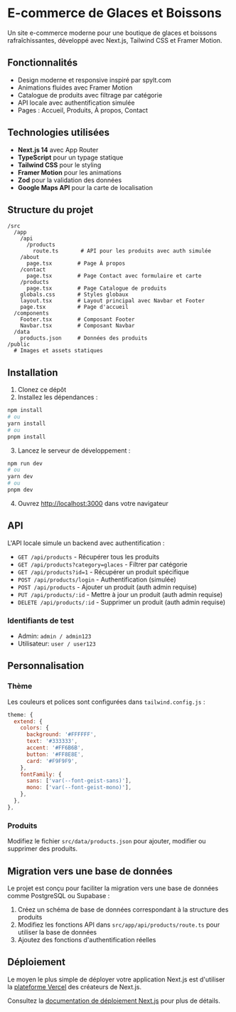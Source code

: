 # E-commerce de Glaces et Boissons

Un site e-commerce moderne pour une boutique de glaces et boissons rafraîchissantes, développé avec Next.js, Tailwind CSS et Framer Motion.

## Fonctionnalités

- Design moderne et responsive inspiré par spylt.com
- Animations fluides avec Framer Motion
- Catalogue de produits avec filtrage par catégorie
- API locale avec authentification simulée
- Pages : Accueil, Produits, À propos, Contact

## Technologies utilisées

- **Next.js 14** avec App Router
- **TypeScript** pour un typage statique
- **Tailwind CSS** pour le styling
- **Framer Motion** pour les animations
- **Zod** pour la validation des données
- **Google Maps API** pour la carte de localisation

## Structure du projet

```
/src
  /app
    /api
      /products
        route.ts       # API pour les produits avec auth simulée
    /about
      page.tsx        # Page À propos
    /contact
      page.tsx        # Page Contact avec formulaire et carte
    /products
      page.tsx        # Page Catalogue de produits
    globals.css       # Styles globaux
    layout.tsx        # Layout principal avec Navbar et Footer
    page.tsx          # Page d'accueil
  /components
    Footer.tsx        # Composant Footer
    Navbar.tsx        # Composant Navbar
  /data
    products.json     # Données des produits
/public
  # Images et assets statiques
```

## Installation

1. Clonez ce dépôt
2. Installez les dépendances :

```bash
npm install
# ou
yarn install
# ou
pnpm install
```

3. Lancez le serveur de développement :

```bash
npm run dev
# ou
yarn dev
# ou
pnpm dev
```

4. Ouvrez [http://localhost:3000](http://localhost:3000) dans votre navigateur

## API

L'API locale simule un backend avec authentification :

- `GET /api/products` - Récupérer tous les produits
- `GET /api/products?category=glaces` - Filtrer par catégorie
- `GET /api/products?id=1` - Récupérer un produit spécifique
- `POST /api/products/login` - Authentification (simulée)
- `POST /api/products` - Ajouter un produit (auth admin requise)
- `PUT /api/products/:id` - Mettre à jour un produit (auth admin requise)
- `DELETE /api/products/:id` - Supprimer un produit (auth admin requise)

### Identifiants de test

- Admin: `admin / admin123`
- Utilisateur: `user / user123`

## Personnalisation

### Thème

Les couleurs et polices sont configurées dans `tailwind.config.js` :

```js
theme: {
  extend: {
    colors: {
      background: '#FFFFFF',
      text: '#333333',
      accent: '#FF6B6B',
      button: '#FF8E8E',
      card: '#F9F9F9',
    },
    fontFamily: {
      sans: ['var(--font-geist-sans)'],
      mono: ['var(--font-geist-mono)'],
    },
  },
},
```

### Produits

Modifiez le fichier `src/data/products.json` pour ajouter, modifier ou supprimer des produits.

## Migration vers une base de données

Le projet est conçu pour faciliter la migration vers une base de données comme PostgreSQL ou Supabase :

1. Créez un schéma de base de données correspondant à la structure des produits
2. Modifiez les fonctions API dans `src/app/api/products/route.ts` pour utiliser la base de données
3. Ajoutez des fonctions d'authentification réelles

## Déploiement

Le moyen le plus simple de déployer votre application Next.js est d'utiliser la [plateforme Vercel](https://vercel.com/new?utm_medium=default-template&filter=next.js&utm_source=create-next-app&utm_campaign=create-next-app-readme) des créateurs de Next.js.

Consultez la [documentation de déploiement Next.js](https://nextjs.org/docs/app/building-your-application/deploying) pour plus de détails.
